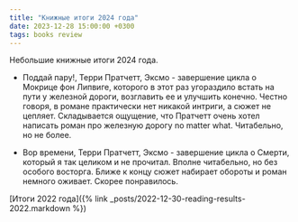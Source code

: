 ```yaml
---
title: "Книжные итоги 2024 года"
date: 2023-12-28 15:00:00 +0300
tags: books review
---
```

Небольшие книжные итоги 2024 года.
<!--more-->

* Поддай пару!, Терри Пратчетт, Эксмо - завершение цикла о Мокрице фон Липвиге,
  которого в этот раз угораздило встать на пути у железной дороги, возглавить ее
  и улучшить конечно. Честно говоря, в романе практически нет никакой интриги, а
  сюжет не цепляет. Складывается ощущение, что Пратчетт очень хотел написать
  роман про железную дорогу no matter what. Читабельно, но не более.

* Вор времени, Терри Пратчетт, Эксмо - завершение цикла о Смерти, который я так
  целиком и не прочитал. Вполне читабельно, но без особого восторга. Ближе
  к концу сюжет набирает обороты и роман немного оживает. Скорее понравилось.

[Итоги 2022 года]({% link _posts/2022-12-30-reading-results-2022.markdown %})

